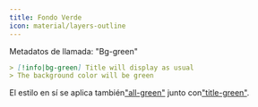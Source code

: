 ```yaml
---
title: Fondo Verde
icon: material/layers-outline
---
```


Metadatos de llamada: "Bg-green"

```md
> [!info|bg-green] Title will display as usual
> The background color will be green
```

El estilo en sí se aplica también["all-green"](../combined-styling/page-7.md)
junto con["title-green"](../title-styling/page-7.md).
